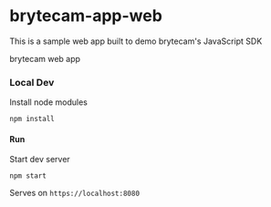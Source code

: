 # brytecam-app-web

This is a sample web app built to demo brytecam's JavaScript SDK

brytecam web app
### Local Dev

Install node modules

```
npm install
```

#### Run

Start dev server

```
npm start
```

Serves on `https://localhost:8080`
